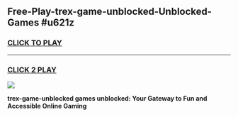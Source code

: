 
## Free-Play-trex-game-unblocked-Unblocked-Games #u621z
<h3>
<a href="https://news.freeplayer.one?title=trex-game-unblocked&ref=8M">CLICK TO PLAY</a></h3>
<hr>

<h3>
<a href="https://news.freeplayer.one?title=trex-game-unblocked&ref=8M">CLICK 2 PLAY</a>
  
</h3>

<a href="https://news.freeplayer.one?title=trex-game-unblocked&ref=8M"><img src="https://clearcache.store/games.png"></a>


**trex-game-unblocked games unblocked: Your Gateway to Fun and Accessible Online Gaming**
